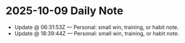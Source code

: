 # 2025-10-09 Daily Note

- Update @ 06:31:53Z — Personal: small win, training, or habit note.
- Update @ 18:39:44Z — Personal: small win, training, or habit note.
